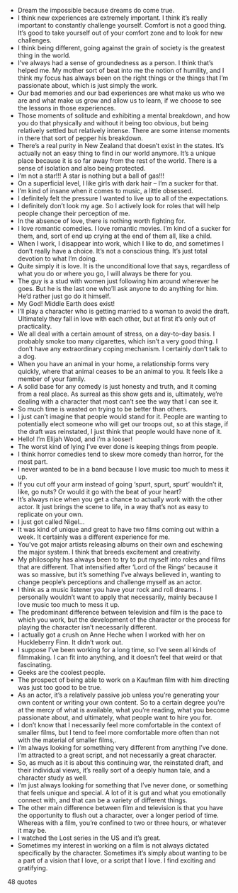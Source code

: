  - Dream the impossible because dreams do come true.
 - I think new experiences are extremely important. I think it’s really important to constantly challenge yourself. Comfort is not a good thing. It’s good to take yourself out of your comfort zone and to look for new challenges.
 - I think being different, going against the grain of society is the greatest thing in the world.
 - I’ve always had a sense of groundedness as a person. I think that’s helped me. My mother sort of beat into me the notion of humility, and I think my focus has always been on the right things or the things that I’m passionate about, which is just simply the work.
 - Our bad memories and our bad experiences are what make us who we are and what make us grow and allow us to learn, if we choose to see the lessons in those experiences.
 - Those moments of solitude and exhibiting a mental breakdown, and how you do that physically and without it being too obvious, but being relatively settled but relatively intense. There are some intense moments in there that sort of pepper his breakdown.
 - There’s a real purity in New Zealand that doesn’t exist in the states. It’s actually not an easy thing to find in our world anymore. It’s a unique place because it is so far away from the rest of the world. There is a sense of isolation and also being protected.
 - I’m not a star!!! A star is nothing but a ball of gas!!!
 - On a superficial level, I like girls with dark hair – I’m a sucker for that.
 - I’m kind of insane when it comes to music, a little obsessed.
 - I definitely felt the pressure I wanted to live up to all of the expectations.
 - I definitely don’t look my age. So I actively look for roles that will help people change their perception of me.
 - In the absence of love, there is nothing worth fighting for.
 - I love romantic comedies. I love romantic movies. I’m kind of a sucker for them, and, sort of end up crying at the end of them all, like a child.
 - When I work, I disappear into work, which I like to do, and sometimes I don’t really have a choice. It’s not a conscious thing. It’s just total devotion to what I’m doing.
 - Quite simply it is love. It is the unconditional love that says, regardless of what you do or where you go, I will always be there for you.
 - The guy is a stud with women just following him around wherever he goes. But he is the last one who’ll ask anyone to do anything for him. He’d rather just go do it himself.
 - My God! Middle Earth does exist!
 - I’ll play a character who is getting married to a woman to avoid the draft. Ultimately they fall in love with each other, but at first it’s only out of practicality.
 - We all deal with a certain amount of stress, on a day-to-day basis. I probably smoke too many cigarettes, which isn’t a very good thing. I don’t have any extraordinary coping mechanism. I certainly don’t talk to a dog.
 - When you have an animal in your home, a relationship forms very quickly, where that animal ceases to be an animal to you. It feels like a member of your family.
 - A solid base for any comedy is just honesty and truth, and it coming from a real place. As surreal as this show gets and is, ultimately, we’re dealing with a character that most can’t see the way that I can see it.
 - So much time is wasted on trying to be better than others.
 - I just can’t imagine that people would stand for it. People are wanting to potentially elect someone who will get our troops out, so at this stage, if the draft was reinstated, I just think that people would have none of it.
 - Hello! I’m Elijah Wood, and i’m a looser!
 - The worst kind of lying I’ve ever done is keeping things from people.
 - I think horror comedies tend to skew more comedy than horror, for the most part.
 - I never wanted to be in a band because I love music too much to mess it up.
 - If you cut off your arm instead of going ‘spurt, spurt, spurt’ wouldn’t it, like, go nuts? Or would it go with the beat of your heart?
 - It’s always nice when you get a chance to actually work with the other actor. It just brings the scene to life, in a way that’s not as easy to replicate on your own.
 - I just got called Nigel...
 - It was kind of unique and great to have two films coming out within a week. It certainly was a different experience for me.
 - You’ve got major artists releasing albums on their own and eschewing the major system. I think that breeds excitement and creativity.
 - My philosophy has always been to try to put myself into roles and films that are different. That intensified after ‘Lord of the Rings’ because it was so massive, but it’s something I’ve always believed in, wanting to change people’s perceptions and challenge myself as an actor.
 - I think as a music listener you have your rock and roll dreams. I personally wouldn’t want to apply that necessarily, mainly because I love music too much to mess it up.
 - The predominant difference between television and film is the pace to which you work, but the development of the character or the process for playing the character isn’t necessarily different.
 - I actually got a crush on Anne Heche when I worked with her on Huckleberry Finn. It didn’t work out.
 - I suppose I’ve been working for a long time, so I’ve seen all kinds of filmmaking. I can fit into anything, and it doesn’t feel that weird or that fascinating.
 - Geeks are the coolest people.
 - The prospect of being able to work on a Kaufman film with him directing was just too good to be true.
 - As an actor, it’s a relatively passive job unless you’re generating your own content or writing your own content. So to a certain degree you’re at the mercy of what is available, what you’re reading, what you become passionate about, and ultimately, what people want to hire you for.
 - I don’t know that I necessarily feel more comfortable in the context of smaller films, but I tend to feel more comfortable more often than not with the material of smaller films,.
 - I’m always looking for something very different from anything I’ve done. I’m attracted to a great script, and not necessarily a great character.
 - So, as much as it is about this continuing war, the reinstated draft, and their individual views, it’s really sort of a deeply human tale, and a character study as well.
 - I’m just always looking for something that I’ve never done, or something that feels unique and special. A lot of it is gut and what you emotionally connect with, and that can be a variety of different things.
 - The other main difference between film and television is that you have the opportunity to flush out a character, over a longer period of time. Whereas with a film, you’re confined to two or three hours, or whatever it may be.
 - I watched the Lost series in the US and it’s great.
 - Sometimes my interest in working on a film is not always dictated specifically by the character. Sometimes it’s simply about wanting to be a part of a vision that I love, or a script that I love. I find exciting and gratifying.

48 quotes